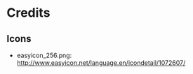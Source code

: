 Credits
=======


## Icons

* easyicon_256.png: http://www.easyicon.net/language.en/icondetail/1072607/
